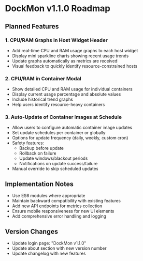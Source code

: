 # DockMon v1.1.0 Roadmap

## Planned Features

### 1. CPU/RAM Graphs in Host Widget Header
- Add real-time CPU and RAM usage graphs to each host widget
- Display mini sparkline charts showing recent usage trends
- Update graphs automatically as metrics are received
- Visual feedback to quickly identify resource-constrained hosts

### 2. CPU/RAM in Container Modal
- Show detailed CPU and RAM usage for individual containers
- Display current usage percentage and absolute values
- Include historical trend graphs
- Help users identify resource-heavy containers

### 3. Auto-Update of Container Images at Schedule
- Allow users to configure automatic container image updates
- Set update schedules per container or globally
- Options for update frequency (daily, weekly, custom cron)
- Safety features:
  - Backup before update
  - Rollback on failure
  - Update windows/blackout periods
  - Notifications on update success/failure
- Manual override to skip scheduled updates

## Implementation Notes
- Use ES6 modules where appropriate
- Maintain backward compatibility with existing features
- Add new API endpoints for metrics collection
- Ensure mobile responsiveness for new UI elements
- Add comprehensive error handling and logging

## Version Changes
- Update login page: "DockMon v1.1.0"
- Update about section with new version number
- Update changelog with new features

